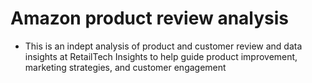 # Amazon product review analysis
* This is an indept analysis of product and customer review and data insights at RetailTech Insights to help guide product improvement, marketing strategies, and customer engagement
